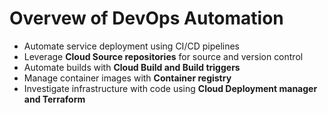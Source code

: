 # Overvew of DevOps Automation
- Automate service deployment using CI/CD pipelines
- Leverage **Cloud Source repositories** for source and version control
- Automate builds with **Cloud Build and Build triggers**
- Manage container images with **Container registry**
- Investigate infrastructure with code using **Cloud Deployment manager and Terraform**

